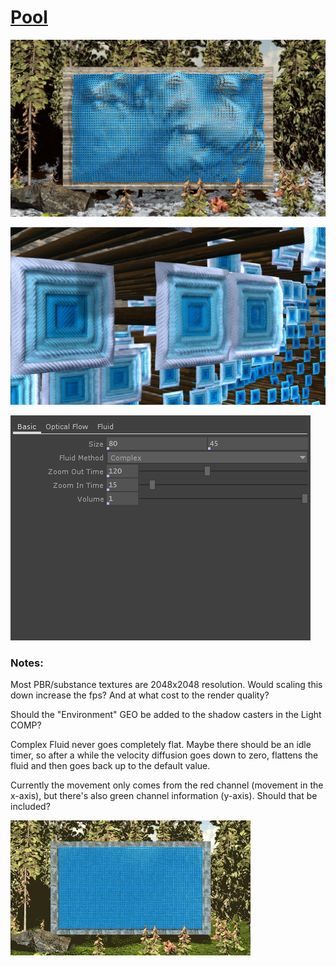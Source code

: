 # [Pool](https://vimeo.com/292219596)

[![png](Images/pool.png)](https://vimeo.com/292219596)

[![detail](Images/detail.png)](https://vimeo.com/292219596)

[![params](Images/Params.png)](https://vimeo.com/292219596)


### Notes:
Most PBR/substance textures are 2048x2048 resolution. Would scaling this down increase the fps? And at what cost to the render quality?

Should the "Environment" GEO be added to the shadow casters in the Light COMP?

Complex Fluid never goes completely flat. Maybe there should be an idle timer, so after a while the velocity diffusion goes down to zero, flattens the fluid and then goes back up to the default value.

Currently the movement only comes from the red channel (movement in the x-axis), but there's also green channel information (y-axis). Should that be included?

[![gif](Images/pool.gif)](https://vimeo.com/292219596)
